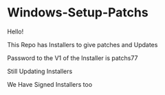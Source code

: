 # Windows-Setup-Patchs

Hello!

This Repo has Installers to give patches and Updates

Password to the V1 of the Installer is patchs77

Still Updating Installers

We Have Signed Installers too
